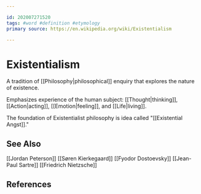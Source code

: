 ```yaml
---

id: 202007271520
tags: #word #definition #etymology 
primary source: https://en.wikipedia.org/wiki/Existentialism

---
```


# Existentialism
A tradition of [[Philosophy|philosophical]] enquiry that explores the nature of existence.

Emphasizes experience of the human subject: [[Thought|thinking]], [[Action|acting]], [[Emotion|feeling]], and [[Life|living]].

The foundation of Existentialist philosophy is idea called "[[Existential Angst]]."

## See Also
[[Jordan Peterson]]
[[Søren Kierkegaard]]
[[Fyodor Dostoevsky]]
[[Jean-Paul Sartre]]
[[Friedrich Nietzsche]]

## References
